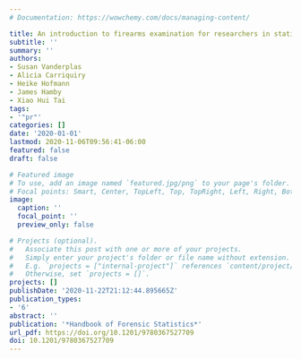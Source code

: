 ```yaml
---
# Documentation: https://wowchemy.com/docs/managing-content/

title: An introduction to firearms examination for researchers in statistics
subtitle: ''
summary: ''
authors:
- Susan Vanderplas
- Alicia Carriquiry
- Heike Hofmann
- James Hamby
- Xiao Hui Tai
tags:
- '"pr"'
categories: []
date: '2020-01-01'
lastmod: 2020-11-06T09:56:41-06:00
featured: false
draft: false

# Featured image
# To use, add an image named `featured.jpg/png` to your page's folder.
# Focal points: Smart, Center, TopLeft, Top, TopRight, Left, Right, BottomLeft, Bottom, BottomRight.
image:
  caption: ''
  focal_point: ''
  preview_only: false

# Projects (optional).
#   Associate this post with one or more of your projects.
#   Simply enter your project's folder or file name without extension.
#   E.g. `projects = ["internal-project"]` references `content/project/deep-learning/index.md`.
#   Otherwise, set `projects = []`.
projects: []
publishDate: '2020-11-22T21:12:44.895665Z'
publication_types:
- '6'
abstract: ''
publication: '*Handbook of Forensic Statistics*'
url_pdf: https://doi.org/10.1201/9780367527709
doi: 10.1201/9780367527709
---
```

